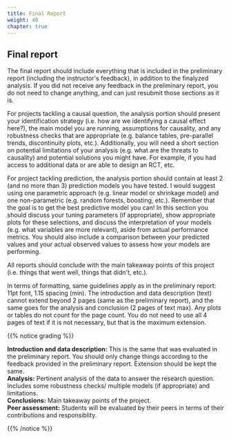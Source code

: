 ```yaml
---
title: Final Report
weight: 40
chapter: true
---
```


## Final report

The final report should include everything that is included in the preliminary report (including the instructor's feedback), in addition to the finalyzed analysis. If you did not receive any feedback in the preliminary report, you do not need to change anything, and can just resubmit those sections as it is.

For projects tackling a causal question, the analysis portion should present your identification strategy (i.e. how are we identifying a causal effect here?), the main model you are running, assumptions for causality, and any robustness checks that are appropriate (e.g. balance tables, pre-parallel trends, discontinuity plots, etc.). Additionally, you will need a short section on potential limitations of your analysis (e.g. what are the threats to causality) and potential solutions you might have. For example, if you had access to additional data or are able to design an RCT, etc.

For project tackling prediction, the analysis portion should contain at least 2 (and no more than 3) prediction models you have tested. I would suggest using one parametric approach (e.g. linear model or shrinkage model) and one non-parametric (e.g. random forests, boosting, etc.). Remember that the goal is to get the best predictive model you can! In this section you should discuss your tuning parameters (if appropriate), show appropriate plots for these selections, and discuss the interpretation of your models (e.g. what variables are more relevant), aside from actual performance metrics. You should also include a comparison between your predicted values and your actual observed values to assess how your models are performing.

All reports should conclude with the main takeaway points of this project (i.e. things that went well, things that didn't, etc.).

In terms of formatting, same guidelines apply as in the preliminary report: 11pt font, 1.15 spacing (min). The introduction and data description (text) cannot extend beyond 2 pages (same as the preliminary report), and the same goes for the analysis and conclusion (2 pages of text max). Any plots or tables do not count for the page count. You do not need to use all 4 pages of text if it is not necessary, but that is the maximum extension.


{{% notice grading %}}

**Introduction and data description:** This is the same that was evaluated in the preliminary report. You should only change things according to the feedback provided in the preliminary report. Extension should be kept the same.<br>
**Analysis:** Pertinent analysis of the data to answer the research question. Includes some robustness checks/ multiple models (if appropriate) and limitations.<br>
**Conclusions:** Main takeaway points of the project.<br>
**Peer assessment:** Students will be evaluated by their peers in terms of their contributions and responsiblity.

{{% /notice %}}
